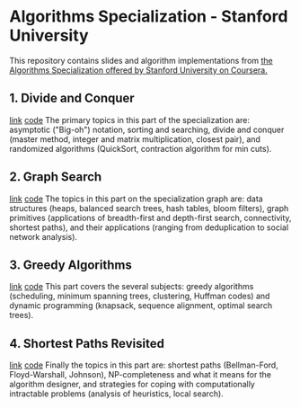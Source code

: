 # Algorithms Specialization - Stanford University 

This repository contains slides and algorithm implementations from [the Algorithms Specialization offered by Stanford University on Coursera.](https://www.coursera.org/specializations/algorithms#courses)

## 1. Divide and Conquer 
[link](https://www.coursera.org/learn/algorithms-divide-conquer) [code](here)
  The primary topics in this part of the specialization are: asymptotic ("Big-oh") notation, sorting and searching, divide and conquer (master method, integer and matrix multiplication, closest pair), and randomized algorithms (QuickSort, contraction algorithm for min cuts).

## 2. Graph Search 
[link](https://www.coursera.org/learn/algorithms-graphs-data-structures) [code](here)
  The topics in this part on the specialization graph are: data structures (heaps, balanced search trees, hash tables, bloom filters), graph primitives (applications of breadth-first and depth-first search, connectivity, shortest paths), and their applications (ranging from deduplication to social network analysis).
  
## 3.  Greedy Algorithms 
[link](https://www.coursera.org/learn/algorithms-greedy) [code](here)
  This part covers the several subjects: greedy algorithms (scheduling, minimum spanning trees, clustering, Huffman codes) and dynamic programming (knapsack, sequence alignment, optimal search trees).
  
## 4. Shortest Paths Revisited 
[link](https://www.coursera.org/learn/algorithms-npcomplete) [code](here)
  Finally the topics in this part are: shortest paths (Bellman-Ford, Floyd-Warshall, Johnson), NP-completeness and what it means for the algorithm designer, and strategies for coping with computationally intractable problems (analysis of heuristics, local search).



